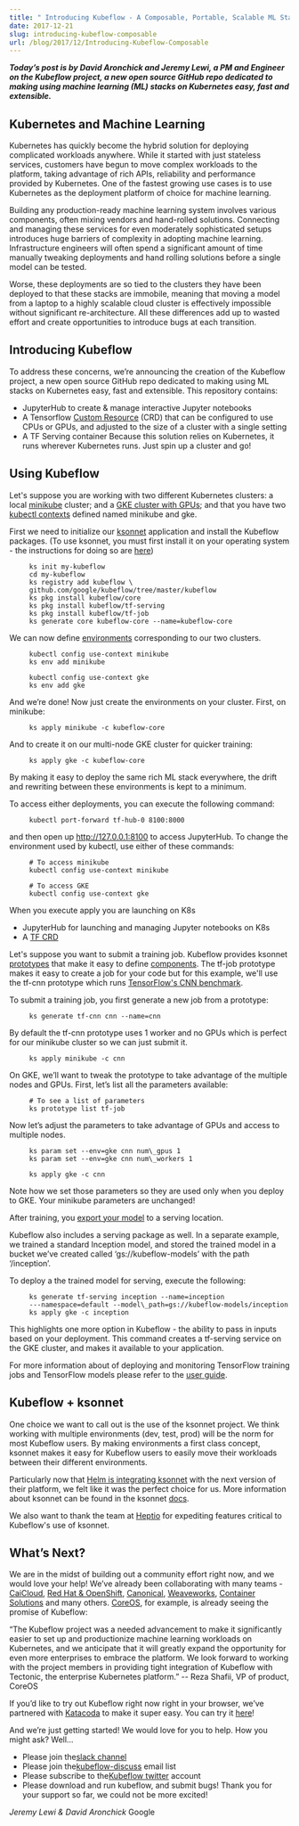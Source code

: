 ```yaml
---
title: " Introducing Kubeflow - A Composable, Portable, Scalable ML Stack Built for Kubernetes "
date: 2017-12-21
slug: introducing-kubeflow-composable
url: /blog/2017/12/Introducing-Kubeflow-Composable
---
```


**_Today’s post is by David Aronchick and Jeremy Lewi, a PM and Engineer on the Kubeflow project, a new open source GitHub repo dedicated to making using machine learning (ML) stacks on Kubernetes easy, fast and extensible._**



## Kubernetes and Machine Learning
Kubernetes has quickly become the hybrid solution for deploying complicated workloads anywhere. While it started with just stateless services, customers have begun to move complex workloads to the platform, taking advantage of rich APIs, reliability and performance provided by Kubernetes. One of the fastest growing use cases is to use Kubernetes as the deployment platform of choice for machine learning.

Building any production-ready machine learning system involves various components, often mixing vendors and hand-rolled solutions. Connecting and managing these services for even moderately sophisticated setups introduces huge barriers of complexity in adopting machine learning. Infrastructure engineers will often spend a significant amount of time manually tweaking deployments and hand rolling solutions before a single model can be tested.

Worse, these deployments are so tied to the clusters they have been deployed to that these stacks are immobile, meaning that moving a model from a laptop to a highly scalable cloud cluster is effectively impossible without significant re-architecture. All these differences add up to wasted effort and create opportunities to introduce bugs at each transition.



## Introducing Kubeflow
To address these concerns, we’re announcing the creation of the Kubeflow project, a new open source GitHub repo dedicated to making using ML stacks on Kubernetes easy, fast and extensible. This repository contains:

- JupyterHub to create & manage interactive Jupyter notebooks
- A Tensorflow [Custom Resource](/docs/concepts/api-extension/custom-resources/) (CRD) that can be configured to use CPUs or GPUs, and adjusted to the size of a cluster with a single setting
- A TF Serving container
Because this solution relies on Kubernetes, it runs wherever Kubernetes runs. Just spin up a cluster and go!



## Using Kubeflow
Let's suppose you are working with two different Kubernetes clusters: a local [minikube](https://github.com/kubernetes/minikube) cluster; and a [GKE cluster with GPUs](https://docs.google.com/forms/d/1JNnoUe1_3xZvAogAi16DwH6AjF2eu08ggED24OGO7Xc/viewform?edit_requested=true); and that you have two [kubectl contexts](/docs/tasks/access-application-cluster/configure-access-multiple-clusters/#define-clusters-users-and-contexts) defined named minikube and gke.



First we need to initialize our [ksonnet](https://github.com/ksonnet) application and install the Kubeflow packages. (To use ksonnet, you must first install it on your operating system - the instructions for doing so are [here](https://github.com/ksonnet/ksonnet))


```
     ks init my-kubeflow
     cd my-kubeflow
     ks registry add kubeflow \
     github.com/google/kubeflow/tree/master/kubeflow
     ks pkg install kubeflow/core
     ks pkg install kubeflow/tf-serving
     ks pkg install kubeflow/tf-job
     ks generate core kubeflow-core --name=kubeflow-core
```


We can now define [environments](https://ksonnet.io/docs/concepts#environment) corresponding to our two clusters.

```
     kubectl config use-context minikube
     ks env add minikube

     kubectl config use-context gke
     ks env add gke
```

And we’re done! Now just create the environments on your cluster. First, on minikube:

```
     ks apply minikube -c kubeflow-core
```

And to create it on our multi-node GKE cluster for quicker training:

```
     ks apply gke -c kubeflow-core
```

By making it easy to deploy the same rich ML stack everywhere, the drift and rewriting between these environments is kept to a minimum.

To access either deployments, you can execute the following command:

```
     kubectl port-forward tf-hub-0 8100:8000
```

and then open up http://127.0.0.1:8100 to access JupyterHub. To change the environment used by kubectl, use either of these commands:

```
     # To access minikube
     kubectl config use-context minikube

     # To access GKE
     kubectl config use-context gke
```
When you execute apply you are launching on K8s

- JupyterHub for launching and managing Jupyter notebooks on K8s
- A [TF CRD](https://github.com/tensorflow/k8s)



Let's suppose you want to submit a training job. Kubeflow provides ksonnet [prototypes](https://ksonnet.io/docs/concepts#prototype) that make it easy to define [components](https://ksonnet.io/docs/concepts#component). The tf-job prototype makes it easy to create a job for your code but for this example, we'll use the tf-cnn prototype which runs [TensorFlow's CNN benchmark](https://github.com/tensorflow/benchmarks/tree/master/scripts/tf_cnn_benchmarks).

To submit a training job, you first generate a new job from a prototype:
```
     ks generate tf-cnn cnn --name=cnn
```
By default the tf-cnn prototype uses 1 worker and no GPUs which is perfect for our minikube cluster so we can just submit it.
```
     ks apply minikube -c cnn
```


On GKE, we’ll want to tweak the prototype to take advantage of the multiple nodes and GPUs. First, let’s list all the parameters available:

```
     # To see a list of parameters
     ks prototype list tf-job
```

Now let’s adjust the parameters to take advantage of GPUs and access to multiple nodes.

```
     ks param set --env=gke cnn num\_gpus 1
     ks param set --env=gke cnn num\_workers 1

     ks apply gke -c cnn
```

Note how we set those parameters so they are used only when you deploy to GKE. Your minikube parameters are unchanged!


After training, you [export your model](https://www.tensorflow.org/serving/serving_basic) to a serving location.

Kubeflow also includes a serving package as well. In a separate example, we trained a standard Inception model, and stored the trained model in a bucket we’ve created called ‘gs://kubeflow-models’ with the path ‘/inception’.

To deploy a the trained model for serving, execute the following:

```
     ks generate tf-serving inception --name=inception
     ---namespace=default --model\_path=gs://kubeflow-models/inception
     ks apply gke -c inception
```

This highlights one more option in Kubeflow - the ability to pass in inputs based on your deployment. This command creates a tf-serving service on the GKE cluster, and makes it available to your application.

For more information about of deploying and monitoring TensorFlow training jobs and TensorFlow models please refer to the [user guide](https://github.com/google/kubeflow/blob/master/user_guide.md).



## Kubeflow + ksonnet
One choice we want to call out is the use of the ksonnet project. We think working with multiple environments (dev, test, prod) will be the norm for most Kubeflow users. By making environments a first class concept, ksonnet makes it easy for Kubeflow users to easily move their workloads between their different environments.

Particularly now that [Helm is integrating ksonnet](https://blog.heptio.com/ksonnet-intro-43f6183a97a6) with the next version of their platform, we felt like it was the perfect choice for us. More information about ksonnet can be found in the ksonnet [docs](https://ksonnet.io/).

We also want to thank the team at [Heptio](https://heptio.com/) for expediting features critical to Kubeflow's use of ksonnet.



## What’s Next?
We are in the midst of building out a community effort right now, and we would love your help! We’ve already been collaborating with many teams - [CaiCloud](https://caicloud.io/article_detail/5a3b58fce928ca1c69e1aa70), [Red Hat & OpenShift](https://blog.openshift.com/machine-learning-openshift-kubernetes/), [Canonical](https://tutorials.ubuntu.com/tutorial/get-started-kubeflow), [Weaveworks](https://www.weave.works/blog/kubeflow-and-weave-cloud), [Container Solutions](http://container-solutions.com/tensorflow-on-kubernetes-kubeflow/) and many others. [CoreOS](https://coreos.com/), for example, is already seeing the promise of Kubeflow:


“The Kubeflow project was a needed advancement to make it significantly easier to set up and productionize machine learning workloads on Kubernetes, and we anticipate that it will greatly expand the opportunity for even more enterprises to embrace the platform. We look forward to working with the project members in providing tight integration of Kubeflow with Tectonic, the enterprise Kubernetes platform.” -- Reza Shafii, VP of product, CoreOS

If you’d like to try out Kubeflow right now right in your browser, we’ve partnered with [Katacoda](https://www.katacoda.com/) to make it super easy. You can try it [here](https://www.katacoda.com/kubeflow)!

And we’re just getting started! We would love for you to help. How you might ask? Well…

- Please join the[slack channel](https://join.slack.com/t/kubeflow/shared_invite/enQtMjgyMzMxNDgyMTQ5LWUwMTIxNmZlZTk2NGU0MmFiNDE4YWJiMzFiOGNkZGZjZmRlNTExNmUwMmQ2NzMwYzk5YzQxOWQyODBlZGY2OTg)
- Please join the[kubeflow-discuss](https://groups.google.com/forum/#!forum/kubeflow-discuss) email list
- Please subscribe to the[Kubeflow twitter](http://twitter.com/kubeflow) account
- Please download and run kubeflow, and submit bugs!
Thank you for your support so far, we could not be more excited!

_Jeremy Lewi & David Aronchick_
Google
